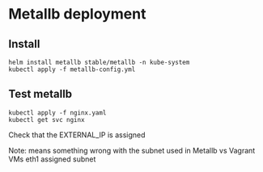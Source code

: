  # Metallb deployment

 ## Install
 ```
 helm install metallb stable/metallb -n kube-system
 kubectl apply -f metallb-config.yml
```
 ## Test metallb
 ```
 kubectl apply -f nginx.yaml
 kubectl get svc nginx
 ```
 Check that the EXTERNAL_IP is assigned

 Note: <pending> means something wrong with the subnet used in Metallb vs Vagrant VMs eth1 assigned subnet